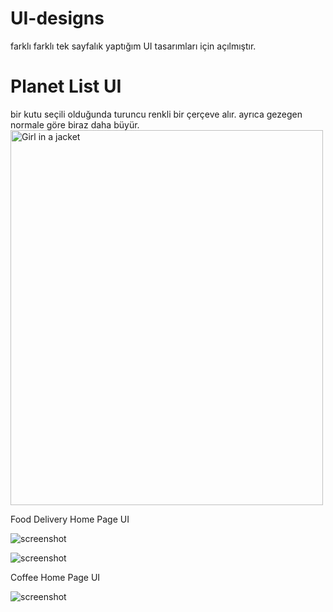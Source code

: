 # UI-designs
farklı farklı tek sayfalık yaptığım UI tasarımları için açılmıştır.

<h1>Planet List UI</h1> 
bir kutu seçili olduğunda turuncu renkli bir çerçeve alır. ayrıca gezegen normale göre biraz daha büyür.
<img src="https://user-images.githubusercontent.com/56825677/146681070-123002fa-bff6-443a-bb33-58c38ee29a77.png" alt="Girl in a jacket" width="500" height="600">


Food Delivery Home Page UI

![screenshot](https://user-images.githubusercontent.com/56825677/145026481-0e35090d-e9dc-4980-b44a-43ad3caf5391.png)

![screenshot](https://user-images.githubusercontent.com/56825677/145026532-69146169-4eed-4cb2-80a3-ccdb73bdcf10.png)

Coffee Home Page UI

![screenshot](https://user-images.githubusercontent.com/56825677/145026555-d60066a0-3f29-4c97-974b-93e2f647b5cc.png)
